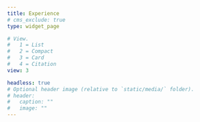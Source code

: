 ```yaml
---
title: Experience
# cms_exclude: true
type: widget_page

# View.
#   1 = List
#   2 = Compact
#   3 = Card
#   4 = Citation
view: 3

headless: true
# Optional header image (relative to `static/media/` folder).
# header:
#   caption: ""
#   image: ""
---
```




